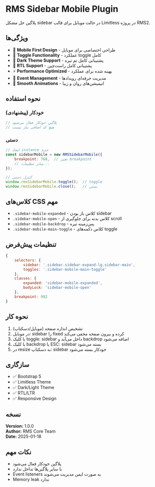# RMS Sidebar Mobile Plugin

پلاگین حل مشکل sidebar در حالت موبایل برای قالب Limitless در پروژه RMS2.

## ویژگی‌ها

- 📱 **Mobile First Design** - طراحی اختصاصی برای موبایل
- 🎯 **Toggle Functionality** - عملکرد toggle کامل
- 🌙 **Dark Theme Support** - پشتیبانی کامل تم تیره
- 📱 **RTL Support** - پشتیبانی کامل راست‌چین
- ⚡ **Performance Optimized** - بهینه شده برای عملکرد
- 🔄 **Event Management** - مدیریت حرفه‌ای رویدادها
- 🌊 **Smooth Animations** - انیمیشن‌های روان و زیبا

## نحوه استفاده

### خودکار (پیشنهادی)
```javascript
// پلاگین خودکار فعال می‌شود
// هیچ کد اضافی نیاز نیست
```

### دستی
```javascript
// ایجاد instance جدید
const sidebarMobile = new RMSSidebarMobile({
    breakpoint: 768,  // تغییر breakpoint
    // سایر تنظیمات...
});

// کنترل دستی
window.rmsSidebarMobile.toggle();  // toggle
window.rmsSidebarMobile.close();   // بستن
```

## کلاس‌های CSS مهم

- `.sidebar-mobile-expanded` - کلاس باز بودن sidebar
- `.sidebar-mobile-open` - کلاس بدنه برای جلوگیری از scroll
- `.sidebar-mobile-backdrop` - پس‌زمینه تیره
- `.sidebar-mobile-main-toggle` - کلاس دکمه‌های toggle

## تنظیمات پیش‌فرض

```javascript
{
    selectors: {
        sidebar: '.sidebar.sidebar-expand-lg.sidebar-main',
        toggles: '.sidebar-mobile-main-toggle'
    },
    classes: {
        expanded: 'sidebar-mobile-expanded',
        bodyLock: 'sidebar-mobile-open'
    },
    breakpoint: 992
}
```

## نحوه کار

1. تشخیص اندازه صفحه (موبایل/دسکتاپ)
2. در موبایل: sidebar را fixed کرده و بیرون صفحه مخفی می‌کند
3. با کلیک toggle: sidebar داخل می‌آید و backdrop اضافه می‌شود
4. با کلیک backdrop یا ESC: sidebar بسته می‌شود
5. در resize به دسکتاپ: sidebar خودکار بسته می‌شود

## سازگاری

- ✅ Bootstrap 5
- ✅ Limitless Theme
- ✅ Dark/Light Theme
- ✅ RTL/LTR
- ✅ Responsive Design

## نسخه

**Version:** 1.0.0  
**Author:** RMS Core Team  
**Date:** 2025-01-18

## نکات مهم

- پلاگین خودکار فعال می‌شود
- با سایر پلاگین‌ها تداخل ندارد
- Event listeners به صورت ایمن مدیریت می‌شوند
- Memory leak ندارد